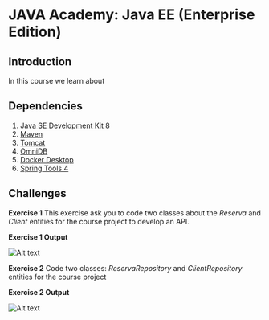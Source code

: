 # JAVA Academy: Java EE (Enterprise Edition)

## Introduction

In this course we learn about 

## Dependencies

1. [Java SE Development Kit 8](https://www.oracle.com/technetwork/java/javase/downloads/jdk8-downloads-2133151.html)
2. [Maven](https://maven.apache.org/download.cgi)
3. [Tomcat](https://tomcat.apache.org/download-90.cgi)
4. [OmniDB](https://www.omnidb.org/en/)
5. [Docker Desktop](https://www.docker.com/products/docker-desktop)
6. [Spring Tools 4](https://spring.io/tools)

## Challenges

**Exercise 1**
This exercise ask you to code two classes about the *Reserva* and *Client* entities for the course project to develop an API.

**Exercise 1 Output**

![Alt text](http://i.imgur.com/tTVyxbM.png?raw=true "JavaHome")


**Exercise 2**
Code two classes: *ReservaRepository* and *ClientRepository* entities for the course project


**Exercise 2 Output**

![Alt text](http://i.imgur.com/qVzIoyN.png?raw=true "JavaHome")

